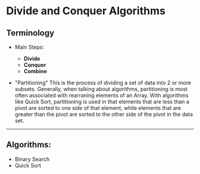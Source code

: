# Divide and Conquer Algorithms

## Terminology
- Main Steps:
  - **Divide**
  - **Conquer**
  - **Combine**

- "Partitioning"
This is the process of dividing a set of data into 2 or more subsets. Generally, when talking about algorithms, partitioning is most often associated with rearraning elements of an Array. With algorithms like Quick Sort, partitioning is used in that elements that are less than a pivot are sorted to one side of that element, while elements that are greater than the pivot are sorted to the other side of the pivot in the data set.

---

## Algorithms:
- Binary Search
- Quick Sort